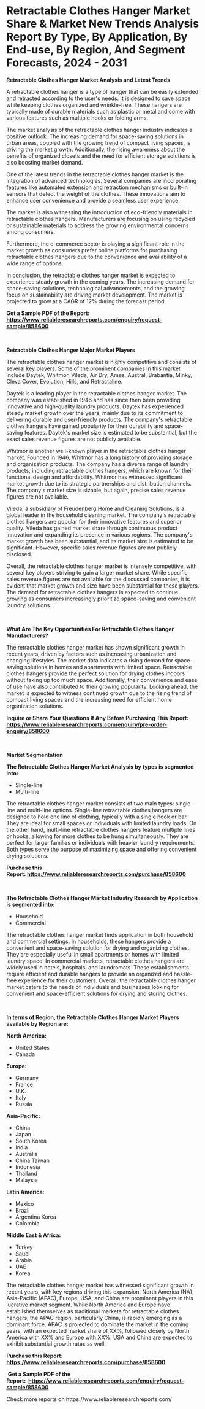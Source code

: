 <p><h1>Retractable Clothes Hanger Market Share & Market New Trends Analysis Report By Type, By Application, By End-use, By Region, And Segment Forecasts, 2024 - 2031</h1></p><p><strong>Retractable Clothes Hanger Market Analysis and Latest Trends</strong></p>
<p><p>A retractable clothes hanger is a type of hanger that can be easily extended and retracted according to the user's needs. It is designed to save space while keeping clothes organized and wrinkle-free. These hangers are typically made of durable materials such as plastic or metal and come with various features such as multiple hooks or folding arms.</p><p>The market analysis of the retractable clothes hanger industry indicates a positive outlook. The increasing demand for space-saving solutions in urban areas, coupled with the growing trend of compact living spaces, is driving the market growth. Additionally, the rising awareness about the benefits of organized closets and the need for efficient storage solutions is also boosting market demand.</p><p>One of the latest trends in the retractable clothes hanger market is the integration of advanced technologies. Several companies are incorporating features like automated extension and retraction mechanisms or built-in sensors that detect the weight of the clothes. These innovations aim to enhance user convenience and provide a seamless user experience.</p><p>The market is also witnessing the introduction of eco-friendly materials in retractable clothes hangers. Manufacturers are focusing on using recycled or sustainable materials to address the growing environmental concerns among consumers.</p><p>Furthermore, the e-commerce sector is playing a significant role in the market growth as consumers prefer online platforms for purchasing retractable clothes hangers due to the convenience and availability of a wide range of options.</p><p>In conclusion, the retractable clothes hanger market is expected to experience steady growth in the coming years. The increasing demand for space-saving solutions, technological advancements, and the growing focus on sustainability are driving market development. The market is projected to grow at a CAGR of 12% during the forecast period.</p></p>
<p><strong>Get a Sample PDF of the Report:&nbsp; <a href="https://www.reliableresearchreports.com/enquiry/request-sample/858600">https://www.reliableresearchreports.com/enquiry/request-sample/858600</a></strong></p>
<p>&nbsp;</p>
<p><strong>Retractable Clothes Hanger Major Market Players</strong></p>
<p><p>The retractable clothes hanger market is highly competitive and consists of several key players. Some of the prominent companies in this market include Daytek, Whitmor, Vileda, Air Dry, Ames, Austral, Brabantia, Minky, Cleva Cover, Evolution, Hills, and Retractaline.</p><p>Daytek is a leading player in the retractable clothes hanger market. The company was established in 1946 and has since then been providing innovative and high-quality laundry products. Daytek has experienced steady market growth over the years, mainly due to its commitment to delivering durable and user-friendly products. The company's retractable clothes hangers have gained popularity for their durability and space-saving features. Daytek's market size is estimated to be substantial, but the exact sales revenue figures are not publicly available.</p><p>Whitmor is another well-known player in the retractable clothes hanger market. Founded in 1946, Whitmor has a long history of providing storage and organization products. The company has a diverse range of laundry products, including retractable clothes hangers, which are known for their functional design and affordability. Whitmor has witnessed significant market growth due to its strategic partnerships and distribution channels. The company's market size is sizable, but again, precise sales revenue figures are not available.</p><p>Vileda, a subsidiary of Freudenberg Home and Cleaning Solutions, is a global leader in the household cleaning market. The company's retractable clothes hangers are popular for their innovative features and superior quality. Vileda has gained market share through continuous product innovation and expanding its presence in various regions. The company's market growth has been substantial, and its market size is estimated to be significant. However, specific sales revenue figures are not publicly disclosed.</p><p>Overall, the retractable clothes hanger market is intensely competitive, with several key players striving to gain a larger market share. While specific sales revenue figures are not available for the discussed companies, it is evident that market growth and size have been substantial for these players. The demand for retractable clothes hangers is expected to continue growing as consumers increasingly prioritize space-saving and convenient laundry solutions.</p></p>
<p>&nbsp;</p>
<p><strong>What Are The Key Opportunities For Retractable Clothes Hanger Manufacturers?</strong></p>
<p><p>The retractable clothes hanger market has shown significant growth in recent years, driven by factors such as increasing urbanization and changing lifestyles. The market data indicates a rising demand for space-saving solutions in homes and apartments with limited space. Retractable clothes hangers provide the perfect solution for drying clothes indoors without taking up too much space. Additionally, their convenience and ease of use have also contributed to their growing popularity. Looking ahead, the market is expected to witness continued growth due to the rising trend of compact living spaces and the increasing need for efficient home organization solutions.</p></p>
<p><strong>Inquire or Share Your Questions If Any Before Purchasing This Report: <a href="https://www.reliableresearchreports.com/enquiry/pre-order-enquiry/858600">https://www.reliableresearchreports.com/enquiry/pre-order-enquiry/858600</a></strong></p>
<p>&nbsp;</p>
<p><strong>Market Segmentation</strong></p>
<p><strong>The Retractable Clothes Hanger Market Analysis by types is segmented into:</strong></p>
<p><ul><li>Single-line</li><li>Multi-line</li></ul></p>
<p><p>The retractable clothes hanger market consists of two main types: single-line and multi-line options. Single-line retractable clothes hangers are designed to hold one line of clothing, typically with a single hook or bar. They are ideal for small spaces or individuals with limited laundry loads. On the other hand, multi-line retractable clothes hangers feature multiple lines or hooks, allowing for more clothes to be hung simultaneously. They are perfect for larger families or individuals with heavier laundry requirements. Both types serve the purpose of maximizing space and offering convenient drying solutions.</p></p>
<p><strong>Purchase this Report:&nbsp;<a href="https://www.reliableresearchreports.com/purchase/858600">https://www.reliableresearchreports.com/purchase/858600</a></strong></p>
<p>&nbsp;</p>
<p><strong>The Retractable Clothes Hanger Market Industry Research by Application is segmented into:</strong></p>
<p><ul><li>Household</li><li>Commercial</li></ul></p>
<p><p>The retractable clothes hanger market finds application in both household and commercial settings. In households, these hangers provide a convenient and space-saving solution for drying and organizing clothes. They are especially useful in small apartments or homes with limited laundry space. In commercial markets, retractable clothes hangers are widely used in hotels, hospitals, and laundromats. These establishments require efficient and durable hangers to provide an organized and hassle-free experience for their customers. Overall, the retractable clothes hanger market caters to the needs of individuals and businesses looking for convenient and space-efficient solutions for drying and storing clothes.</p></p>
<p>&nbsp;</p>
<p><strong>In terms of Region, the Retractable Clothes Hanger Market Players available by Region are:</strong></p>
<p>
    <p> <strong> North America: </strong>
        <ul>
            <li>United States</li>
            <li>Canada</li>
        </ul>
        </p> 
    <p> <strong> Europe: </strong>
        <ul>
            <li>Germany</li>
            <li>France</li>
            <li>U.K.</li>
            <li>Italy</li>
            <li>Russia</li>
        </ul>
        </p> 
    <p> <strong> Asia-Pacific: </strong>
        <ul>
            <li>China</li>
            <li>Japan</li>
            <li>South Korea</li>
            <li>India</li>
            <li>Australia</li>
            <li>China Taiwan</li>
            <li>Indonesia</li>
            <li>Thailand</li>
            <li>Malaysia</li>
        </ul>
        </p> 
    <p> <strong> Latin America: </strong>
        <ul>
            <li>Mexico</li>
            <li>Brazil</li>
            <li>Argentina Korea</li>
            <li>Colombia</li>
        </ul>
        </p> 
    <p> <strong> Middle East & Africa: </strong>
        <ul>
            <li>Turkey</li>
            <li>Saudi</li>
            <li>Arabia</li>
            <li>UAE</li>
            <li>Korea</li>
        </ul>
    </p>
    </p>
<p><p>The retractable clothes hanger market has witnessed significant growth in recent years, with key regions driving this expansion. North America (NA), Asia-Pacific (APAC), Europe, USA, and China are prominent players in this lucrative market segment. While North America and Europe have established themselves as traditional markets for retractable clothes hangers, the APAC region, particularly China, is rapidly emerging as a dominant force. APAC is projected to dominate the market in the coming years, with an expected market share of XX%, followed closely by North America with XX% and Europe with XX%. USA and China are expected to exhibit substantial growth rates as well.</p></p>
<p><strong>Purchase this Report: <a href="https://www.reliableresearchreports.com/purchase/858600">https://www.reliableresearchreports.com/purchase/858600</a></strong></p>
<p>&nbsp;<strong>Get a Sample PDF of the Report:&nbsp;&nbsp;<a href="https://www.reliableresearchreports.com/enquiry/request-sample/858600">https://www.reliableresearchreports.com/enquiry/request-sample/858600</a></strong></p>
<p><strong></strong></p>
<p>Check more reports on https://www.reliableresearchreports.com/</p>